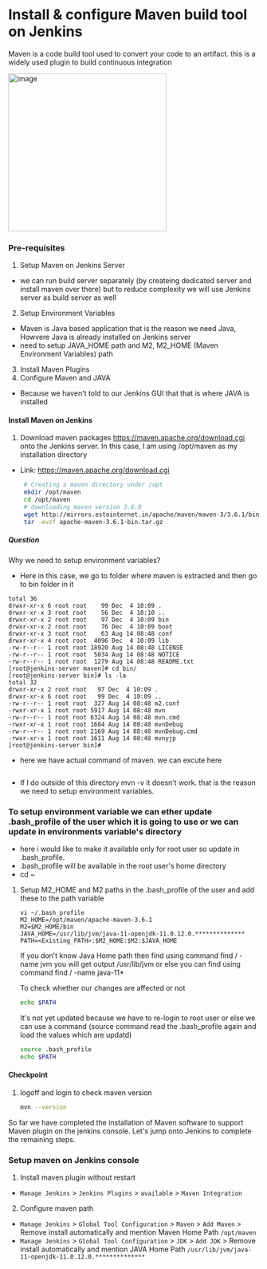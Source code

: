#  Install & configure Maven build tool on Jenkins
Maven is a code build tool used to convert your code to an artifact. this is a widely used plugin to build continuous integration

<img width="317" alt="image" src="https://github.com/Sharsora/Devops-Project/assets/135323873/082b1a3c-158d-4967-8c19-d873032b0975">

### Pre-requisites

1. Setup Maven on Jenkins Server
  - we can run build server separately (by createing dedicated server and install maven over there) but to reduce complexity we will use Jenkins server as build server as well
2. Setup Environment Variables
  - Maven is Java based application that is the reason we need Java, Howvere Java is already installed on Jenkins server
  - need to setup JAVA_HOME path and M2, M2_HOME (Maven Environment Variables) path 
3. Install Maven Plugins
4. Configure Maven and JAVA
  - Because we haven't told to our Jenkins GUI that that is where JAVA is installed

#### Install Maven on Jenkins
1. Download maven packages https://maven.apache.org/download.cgi onto the Jenkins server. In this case, I am using /opt/maven as my installation directory
 - Link: https://maven.apache.org/download.cgi
    ```sh
     # Creating a maven directory under /opt
     mkdir /opt/maven
     cd /opt/maven
     # downloading maven version 3.6.0
     wget http://mirrors.estointernet.in/apache/maven/maven-3/3.6.1/binaries/apache-maven-3.6.1-bin.tar.gz
     tar -xvzf apache-maven-3.6.1-bin.tar.gz
     ```

##### Question
Why we need to setup environment variables?
-  Here in this case, we go to folder where maven is extracted and then go to bin folder in it
```[root@jenkins-server maven]# ls -la
total 36
drwxr-xr-x 6 root root    99 Dec  4 10:09 .
drwxr-xr-x 3 root root    56 Dec  4 10:10 ..
drwxr-xr-x 2 root root    97 Dec  4 10:09 bin
drwxr-xr-x 2 root root    76 Dec  4 10:09 boot
drwxr-xr-x 3 root root    63 Aug 14 08:48 conf
drwxr-xr-x 4 root root  4096 Dec  4 10:09 lib
-rw-r--r-- 1 root root 18920 Aug 14 08:48 LICENSE
-rw-r--r-- 1 root root  5034 Aug 14 08:48 NOTICE
-rw-r--r-- 1 root root  1279 Aug 14 08:48 README.txt
[root@jenkins-server maven]# cd bin/
[root@jenkins-server bin]# ls -la
total 32
drwxr-xr-x 2 root root   97 Dec  4 10:09 .
drwxr-xr-x 6 root root   99 Dec  4 10:09 ..
-rw-r--r-- 1 root root  327 Aug 14 08:48 m2.conf
-rwxr-xr-x 1 root root 5917 Aug 14 08:48 mvn
-rw-r--r-- 1 root root 6324 Aug 14 08:48 mvn.cmd
-rwxr-xr-x 1 root root 1684 Aug 14 08:48 mvnDebug
-rw-r--r-- 1 root root 2169 Aug 14 08:48 mvnDebug.cmd
-rwxr-xr-x 1 root root 1611 Aug 14 08:48 mvnyjp
[root@jenkins-server bin]# 
```
- here we have actual command of maven. we can excute here
```./mvn -v
```
- If I do outside of this directory mvn -v it doesn’t work. that is the reason we need to setup environment variables.

### To setup environment variable we can ether update .bash_profile of the user which it is going to use or we can update in environments variable's directory
- here i would like to make it available only for root user so update in .bash_profile.
- .bash_profile will be available in the root user's home directory
- cd ~

	
1. Setup M2_HOME and M2 paths in the .bash_profile of the user and add these to the path variable
   ```sh'
   vi ~/.bash_profile
   M2_HOME=/opt/maven/apache-maven-3.6.1
   M2=$M2_HOME/bin
   JAVA_HOME=/usr/lib/jvm/java-11-openjdk-11.0.12.0.**************
   PATH=<Existing_PATH>:$M2_HOME:$M2:$JAVA_HOME
   ```
   If you don’t know Java Home path then find using command find / -name jvm you will get output /usr/lib/jvm or else you can find using command find / -name java-11*

   To check whether our changes are affected or not
   ```sh
   echo $PATH
   ```
   It's not yet updated because we have to re-login to root user or else we can use a command (source command read the .bash_profile again and load the values which are updatd)
   ```sh
   source .bash_profile
   echo $PATH
   ```

#### Checkpoint 
1. logoff and login to check maven version
  
    ```sh
    mvn --version
    ```
So far we have completed the installation of Maven software to support Maven plugin on the jenkins console. Let's jump onto Jenkins to complete the remaining steps. 

### Setup maven on Jenkins console
1. Install maven plugin without restart  
  - `Manage Jenkins` > `Jenkins Plugins` > `available` > `Maven Integration`

2. Configure maven path
  - `Manage Jenkins` > `Global Tool Configuration` > `Maven` > `Add Maven` > Remove install automatically and mention Maven Home Path `/opt/maven`
  - `Manage Jenkins` > `Global Tool Configuration` > `JDK` > `Add JDK` > Remove install automatically and mention JAVA Home Path `/usr/lib/jvm/java-11-openjdk-11.0.12.0.**************`
